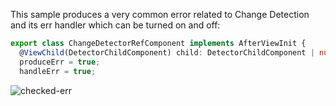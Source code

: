 This sample produces a very common error related to Change Detection and its err handler which can be turned on and off:

```typescript
export class ChangeDetectorRefComponent implements AfterViewInit {
  @ViewChild(DetectorChildComponent) child: DetectorChildComponent | null = null;
  produceErr = true;
  handleErr = true;
```

![checked-err](assets/images/checked-err.png)